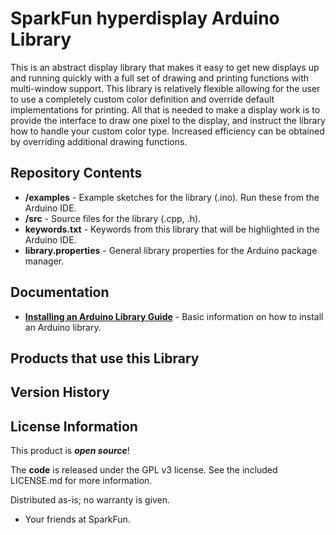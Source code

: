SparkFun hyperdisplay Arduino Library
========================================

This is an abstract display library that makes it easy to get new displays up and running quickly with a full set of drawing and printing functions with multi-window support. This library is relatively flexible allowing for the user to use a completely custom color definition and override default implementations for printing. All that is needed to make a display work is to provide the interface to draw one pixel to the display, and instruct the library how to handle your custom color type. Increased efficiency can be obtained by overriding additional drawing functions. 


Repository Contents
-------------------

* **/examples** - Example sketches for the library (.ino). Run these from the Arduino IDE.
* **/src** - Source files for the library (.cpp, .h).
* **keywords.txt** - Keywords from this library that will be highlighted in the Arduino IDE.
* **library.properties** - General library properties for the Arduino package manager.

Documentation
--------------

* **[Installing an Arduino Library Guide](https://learn.sparkfun.com/tutorials/installing-an-arduino-library)** - Basic information on how to install an Arduino library.

Products that use this Library 
---------------------------------


Version History
---------------


License Information
-------------------

This product is _**open source**_!

The **code** is released under the GPL v3 license. See the included LICENSE.md for more information.

Distributed as-is; no warranty is given.

- Your friends at SparkFun.
